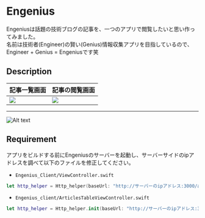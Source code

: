 # Engenius
Engeniusは話題の技術ブログの記事を、一つのアプリで閲覧したいと思い作ってみました。  
名前は技術者(Engineer)の賢い(Genius)情報収集アプリを目指しているので、  
Engineer + Genius = Engeniusです笑

## Description 
|記事一覧画面|記事の閲覧画面|
|---|---|
|![](https://cloud.githubusercontent.com/assets/12871716/24652243/158b83ea-196c-11e7-839a-c3b578c7030d.png)|![](https://cloud.githubusercontent.com/assets/12871716/24652240/1297fcd6-196c-11e7-99e2-893abd8c3cad.png)|
---
![Alt text](https://cloud.githubusercontent.com/assets/12871716/24652125/8ebf3cd0-196b-11e7-9beb-bc92eaf25cdb.gif)

## Requirement
アプリをビルドする前にEngeniusのサーバーを起動し、サーバーサイドのipアドレスを調べて以下のファイルを修正してください。
* `Engenius_Client/ViewController.swift`  
```swift
let http_helper = Http_helper(baseUrl: "http://サーバーのipアドレス:3000/article/categories.json")  
```
* `Engenius_client/ArticlesTableViewController.swift`  
```swift
let http_helper = Http_helper.init(baseUrl: "http://サーバーのipアドレス:3000/article/show.json")  
```
